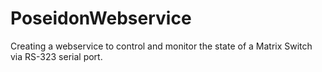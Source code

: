 PoseidonWebservice
==================

Creating a webservice to control and monitor the state of a Matrix Switch via RS-323 serial port.
